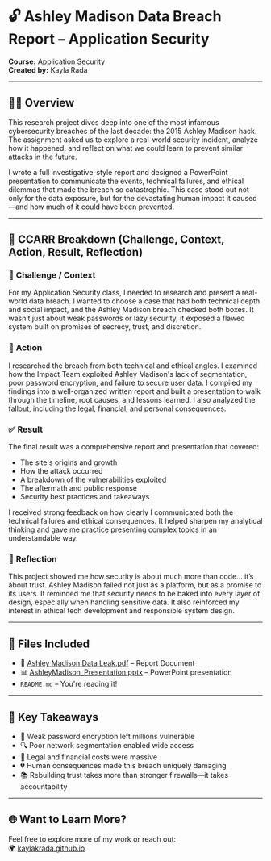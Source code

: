 # 🔓 Ashley Madison Data Breach Report – Application Security  
**Course:** Application Security  
**Created by:** Kayla Rada  

---

## 🕵️‍♀️ Overview  
This research project dives deep into one of the most infamous cybersecurity breaches of the last decade: the 2015 Ashley Madison hack. The assignment asked us to explore a real-world security incident, analyze how it happened, and reflect on what we could learn to prevent similar attacks in the future.

I wrote a full investigative-style report and designed a PowerPoint presentation to communicate the events, technical failures, and ethical dilemmas that made the breach so catastrophic. This case stood out not only for the data exposure, but for the devastating human impact it caused—and how much of it could have been prevented.

---

## 🧩 CCARR Breakdown (Challenge, Context, Action, Result, Reflection)

### 🔹 **Challenge / Context**  
For my Application Security class, I needed to research and present a real-world data breach. I wanted to choose a case that had both technical depth and social impact, and the Ashley Madison breach checked both boxes. It wasn’t just about weak passwords or lazy security, it exposed a flawed system built on promises of secrecy, trust, and discretion.

### 🔧 **Action**  
I researched the breach from both technical and ethical angles. I examined how the Impact Team exploited Ashley Madison's lack of segmentation, poor password encryption, and failure to secure user data. I compiled my findings into a well-organized written report and built a presentation to walk through the timeline, root causes, and lessons learned. I also analyzed the fallout, including the legal, financial, and personal consequences.

### ✅ **Result**  
The final result was a comprehensive report and presentation that covered:
- The site's origins and growth  
- How the attack occurred  
- A breakdown of the vulnerabilities exploited  
- The aftermath and public response  
- Security best practices and takeaways  

I received strong feedback on how clearly I communicated both the technical failures and ethical consequences. It helped sharpen my analytical thinking and gave me practice presenting complex topics in an understandable way.

### 💭 **Reflection**  
This project showed me how security is about much more than code... it’s about trust. Ashley Madison failed not just as a platform, but as a promise to its users. It reminded me that security needs to be baked into every layer of design, especially when handling sensitive data. It also reinforced my interest in ethical tech development and responsible system design.

---

## 📁 Files Included  
- 📝 [Ashley Madison Data Leak.pdf](https://github.com/KaylaKRada/AshleyMadisonHack/blob/main/Ashley%20Madison%20data%20leak.pdf) – Report Document
- 📊 [AshleyMadison_Presentation.pptx](#) – PowerPoint presentation  
- `README.md` – You're reading it!

---

## 🔐 Key Takeaways  
- 🚨 Weak password encryption left millions vulnerable  
- 🔍 Poor network segmentation enabled wide access  
- 💸 Legal and financial costs were massive  
- 💔 Human consequences made this breach uniquely damaging  
- 📚 Rebuilding trust takes more than stronger firewalls—it takes accountability

---

## 🌐 Want to Learn More?  
Feel free to explore more of my work or reach out:  
🌍 [kaylakrada.github.io](https://kaylakrada.github.io)

